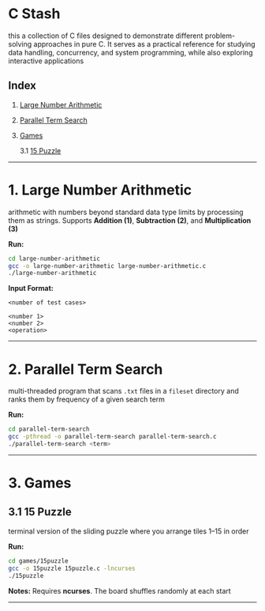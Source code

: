 # C Stash

this a collection of C files designed to demonstrate different problem-solving approaches in pure C. It serves as a practical reference for studying data handling, concurrency, and system programming, while also exploring interactive applications

## Index

1. [Large Number Arithmetic](#1-large-number-operations)
2. [Parallel Term Search](#2-parallel-term-search)
3. [Games](#3-games)
   
   3.1 [15 Puzzle](#31-15-puzzle)

---

# 1. Large Number Arithmetic

arithmetic with numbers beyond standard data type limits by processing them as strings. Supports **Addition (1)**, **Subtraction (2)**, and **Multiplication (3)**

**Run:**

```bash
cd large-number-arithmetic
gcc -o large-number-arithmetic large-number-arithmetic.c
./large-number-arithmetic
```

**Input Format:**

```
<number of test cases>

<number 1>
<number 2>
<operation>
```

---

# 2. Parallel Term Search

multi-threaded program that scans `.txt` files in a `fileset` directory and ranks them by frequency of a given search term

**Run:**

```bash
cd parallel-term-search
gcc -pthread -o parallel-term-search parallel-term-search.c
./parallel-term-search <term>
```

---

# 3. Games

## 3.1 15 Puzzle

terminal version of the sliding puzzle where you arrange tiles 1–15 in order

**Run:**

```bash
cd games/15puzzle
gcc -o 15puzzle 15puzzle.c -lncurses
./15puzzle
```

**Notes:** Requires **ncurses**. The board shuffles randomly at each start

---